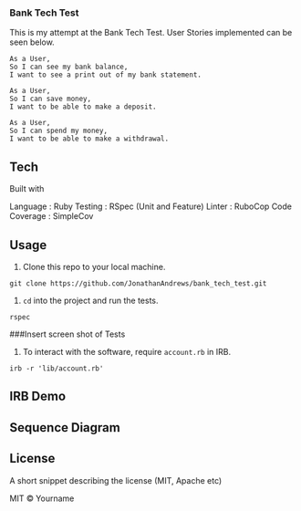 ### Bank Tech Test

This is my attempt at the Bank Tech Test. User Stories implemented can be seen below.

```
As a User,
So I can see my bank balance,
I want to see a print out of my bank statement.

As a User,
So I can save money,
I want to be able to make a deposit.

As a User,
So I can spend my money,
I want to be able to make a withdrawal.

```

## Tech

Built with

Language      : Ruby
Testing       : RSpec (Unit and Feature)
Linter        : RuboCop
Code Coverage : SimpleCov 

## Usage

1. Clone this repo to your local machine.
```
git clone https://github.com/JonathanAndrews/bank_tech_test.git
```
1. `cd` into the project and run the tests.
```
rspec
```
###Insert screen shot of Tests
1. To interact with the software, require `account.rb` in IRB.
```
irb -r 'lib/account.rb'
```

## IRB Demo


## Sequence Diagram

## License
A short snippet describing the license (MIT, Apache etc)

MIT © Yourname